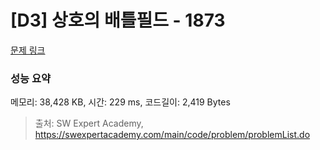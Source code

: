 # [D3] 상호의 배틀필드 - 1873 

[문제 링크](https://swexpertacademy.com/main/code/problem/problemDetail.do?contestProbId=AV5LyE7KD2ADFAXc) 

### 성능 요약

메모리: 38,428 KB, 시간: 229 ms, 코드길이: 2,419 Bytes



> 출처: SW Expert Academy, https://swexpertacademy.com/main/code/problem/problemList.do